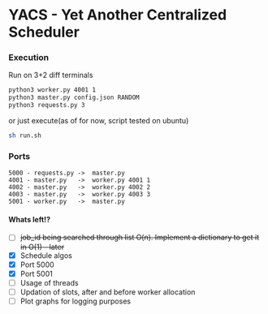 # YACS - Yet Another Centralized Scheduler

### Execution
Run on 3+2 diff terminals  

```sh
python3 worker.py 4001 1
python3 master.py config.json RANDOM
python3 requests.py 3 
```
or just execute(as of for now, script tested on ubuntu)  

```sh
sh run.sh
```

### Ports 
```
5000 - requests.py ->  master.py  
4001 - master.py   ->  worker.py 4001 1  
4002 - master.py   ->  worker.py 4002 2  
4003 - master.py   ->  worker.py 4003 3
5001 - worker.py   ->  master.py
```  

#### Whats left!?
- [ ] ~~job_id being searched through list O(n). Implement a dictionary to get it in O(1) - later~~
- [x] Schedule algos
- [x] Port 5000
- [x] Port 5001
- [ ] Usage of threads
- [ ] Updation of slots, after and before worker allocation
- [ ] Plot graphs for logging purposes
